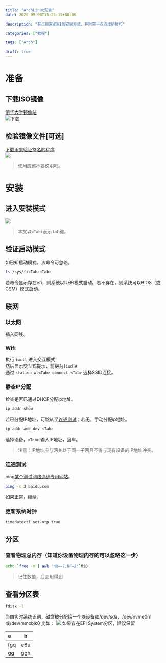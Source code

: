 ```yaml
---
title: "ArchLinux安装"
date: 2020-09-08T15:28:15+08:00

description: "有点脱离WIKI的安装方式，并附带一点点维护技巧"

categories: ["教程"]

tags: ["Arch"]

draft: true
---
```


# 准备  

## 下载ISO镜像

[清华大学镜像站](https://mirrors.tuna.tsinghua.edu.cn/archlinux/iso)  
![下载](https://cdn.jsdelivr.net/gh/LiHua-Official/pic/2020-09-08_18-44.png)

## 检验镜像文件[可选]  

[下载用来验证签名的程序](https://www.gnupg.org/download/index.html#sec-1-2)  
![](https://cdn.jsdelivr.net/gh/LiHua-Official/pic/2020-09-08_18-55.png)
> 使用应该不要说明吧。

# 安装

## 进入安装模式

![](https://cdn.jsdelivr.net/gh/LiHua-Official/pic/Arch%20Linux-2020-09-09-07-36-12.png)
> 本文以`<Tab>`表示Tab键。

## 验证启动模式

如已知启动模式，该命令可忽略。

```bash
ls /sys/fi<Tab><Tab>
```

若命令显示存在efi，则系统以UEFI模式启动。若不存在，则系统可以BIOS（或CSM）模式启动。

## 联网

### 以太网

插入网线。

### Wifi

执行 `iwctl` 进入交互模式  
然后显示交互式提示，前缀为`[iwd]#`  
通过 `station wl<Tab> connect <Tab>` 选择SSID连接。

### 静态IP分配  

检查是否已通过DHCP分配ip地址。

```bash
ip addr show
```

若已分配IP地址，可跳转至[连通测试](#连通测试)；若无，手动分配ip地址。  

```bash
ip addr add dev <Tab>
```

选择设备，`<Tab>` 输入IP地址，回车。  
> 注意：IP地址应与网关处于同一子网且不得与现有设备的IP地址冲突。

### 连通测试

ping[某个测试网络连通专用网站](https://baidu.com)。

```bash
ping -c 3 baidu.com
```

如果正常，继续。  

### 更新系统时钟

```bash
timedatectl set-ntp true
```

## 分区  

### 查看物理总内存（知道你设备物理内存的可以忽略这一步）

```bash
echo `free -m | awk 'NR==2,NF=2'`MiB
```

> 记住数值，后面用得到  

## 查看分区表

```bash
fdisk -l
```

当由实时系统识别，磁盘被分配给一个块设备如/dev/sda，/dev/nvme0n1或/dev/mmcblk0
比如：
![](https://cdn.jsdelivr.net/gh/LiHua-Official/pic/Arch%20Linux-2020-09-09-09-46-40.jpg)
如果存在EFI System分区，建议保留

|a|b|
| :-- | -- |
|fgq|e6u|
|gg|ggh|
